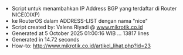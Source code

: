 - Script untuk menambahkan IP Address BGP yang terdaftar di Router NICE(OIXP)
- ke RouterOS dalam ADDRESS-LIST dengan nama "nice"
- Script created by: Valens Riyadi @ www.mikrotik.co.id
- Generated at 5 October 2025 01:00:16 WIB ... 13817 lines
- Generated in 14.72 seconds
- How-to: http://www.mikrotik.co.id/artikel_lihat.php?id=23
